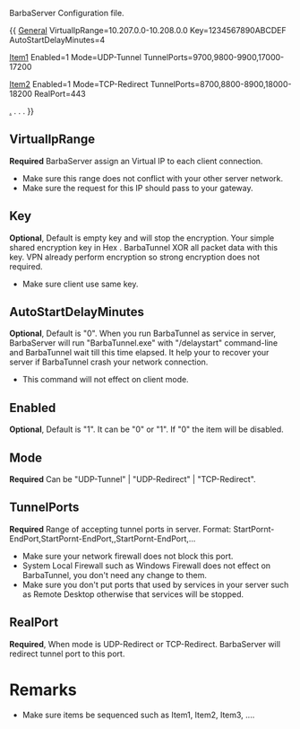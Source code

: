 BarbaServer Configuration file.

{{
[General](General)
VirtualIpRange=10.207.0.0-10.208.0.0
Key=1234567890ABCDEF
AutoStartDelayMinutes=4

[Item1](Item1)
Enabled=1
Mode=UDP-Tunnel
TunnelPorts=9700,9800-9900,17000-17200

[Item2](Item2)
Enabled=1
Mode=TCP-Redirect
TunnelPorts=8700,8800-8900,18000-18200
RealPort=443

[.](.)
.
.
.
}}

## VirtualIpRange
**Required**
BarbaServer assign an Virtual IP to each client connection.
* Make sure this range does not conflict with your other server network.
* Make sure the request for this IP should pass to your gateway.

## Key
**Optional**, Default is empty key and will stop the encryption.
Your simple shared encryption key in Hex . BarbaTunnel XOR all packet data with this key. VPN already perform encryption so strong encryption does not required.
* Make sure client use same key.

## AutoStartDelayMinutes
**Optional**, Default is "0".
When you run BarbaTunnel as service in server, BarbaServer will run "BarbaTunnel.exe" with "/delaystart" command-line and BarbaTunnel wait till this time elapsed. It help your to recover your server if BarbaTunnel crash your network connection.
* This command will not effect on client mode.

## Enabled
**Optional**, Default is "1".
It can be "0" or "1". If "0" the item will be disabled.

## Mode
**Required**
Can be "UDP-Tunnel" | "UDP-Redirect" | "TCP-Redirect".

## TunnelPorts
**Required**
Range of accepting tunnel ports in server.
Format: StartPornt-EndPort,StartPornt-EndPort,,StartPornt-EndPort,...
* Make sure your network firewall does not block this port.
* System Local Firewall such as Windows Firewall does not effect on BarbaTunnel, you don't need any change to them.
* Make sure you don't put ports that used by services in your server such as Remote Desktop otherwise that services will be stopped.

## RealPort
**Required**, When mode is UDP-Redirect or TCP-Redirect.
BarbaServer will redirect tunnel port to this port.

# Remarks
* Make sure items be sequenced such as Item1, Item2, Item3, ....
